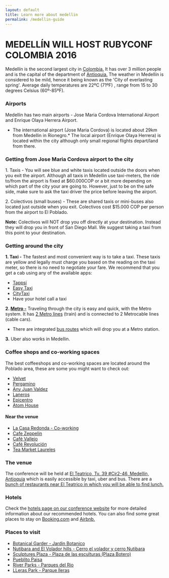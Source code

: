 ```yaml
---
layout: default
title: Learn more about medellin
permalink: /medellin-guide
---
```


# MEDELLÍN WILL HOST RUBYCONF COLOMBIA 2016

Medellín is the second largest city in [Colombia.](http://wikitravel.org/en/Colombia) It has over 3 million people and is the capital of the department of [Antioquia.](http://wikitravel.org/en/Antioquia) The weather in Medellín is considered to be mild, hence it being known as the 'City of everlasting spring'. Average daily temperatures are 22ºC (71ºF) , range from 15 to 30 degrees Celsius (60º-85ºF).

### Airports

Medellin has two main airports - Jose Maria Cordova International Airport and Enrique Olaya Herrera Airport.

*   The international airport (Jose Maria Cordova) is located about 29km from Medellin in Rionegro.*   The local airport (Enrique Olaya Herrera) is located within the city although only small regional flights depart/land from there.

### Getting from Jose Maria Cordova airport to the city

1\. Taxis - You will see blue and white taxis located outside the doors when you exit the airport. Although all taxis in Medellin use taxi-meters, the ride to/from the airport is fixed at $60.000COP or a bit more depending on which part of the city your are going to. However, just to be on the safe side, make sure to ask the taxi driver the price before leaving the airport.

2\. Colectivos (small buses) - These are shared taxis or mini-buses also located just outside when you exit. Colectivos cost $15.000 COP per person from the airport to El Poblado.

**Note:** Colectivos will NOT drop you off directly at your destination. Instead they will drop you in front of San Diego Mall. We suggest taking a taxi from this point to your destination.

### Getting around the city

**1\. Taxi -** The fastest and most convenient way is to take a taxi. These taxis are yellow and legally must charge you based on the reading on the taxi meter, so there is no need to negotiate your fare. We recommend that you get a cab using any of the available apps:

*   [Tappsi](https://tappsi.co/)
*   [Easy Taxi](http://www.easytaxi.com/co/)
*   [CityTaxi](http://es.citytaxiapp.com/)
*   Have your hotel call a taxi

**2\. [Metro -](https://www.metrodemedellin.gov.co/)** Traveling through the city is easy and quick, with the Metro system. It has [2 Metro lines](https://www.metrodemedellin.gov.co/Portals/4/Images/Viajeconnosotros/mapa-esquematico_grande.jpg) (train) and is connected to 2 Metrocable lines (cable cars).

*   There are integrated [bus routes](https://www.metrodemedellin.gov.co/Portals/4/mapLines/) which will drop you at a Metro station.

**3.** Uber also works in Medellin.

### Coffee shops and co-working spaces

The best coffeeshops and co-working spaces are located around the Poblado area, these are some you might want to check out:

*   [Velvet](http://cafevelvet.co/)
*   [Pergamino](https://www.pergamino.co/)
*   [Any Juan Valdez](http://juanvaldezcafe.com/es/store-locator?country=co)
*   [Laneros](http://coworking.laneros.com/)
*   [Epicentro](http://www.epicentro.com.co/)
*   [Atom House](http://atomhouse.com/en/atomhouse-medellin/)

####   Near the venue
*   [La Casa Redonda - Co-working](http://medellinliving.com/la-casa-redonda/)
*   [Cafe Zeppelin](http://medellinliving.com/cafe-zeppelin/)
*   [Café Vallejo](http://medellinliving.com/cafe-vallejo/)
*   [Café Revolución](http://caferevolucion.co/)
*   [Tea Market Laureles](https://foursquare.com/v/tea-market-laureles/52b4cfff498e9c9455d5d5d6)

### The venue

The conference will be held at [El Teatrico, Tv. 39 #Cir2-46, Medellín, Antioquia](https://www.google.com.co/maps/place/El+Teatrico/@6.2428311,-75.5952202,17z/data=!3m1!4b1!4m5!3m4!1s0x8e4429a3c287332b:0x1cd1e5f32b634b7b!8m2!3d6.2428311!4d-75.5930315?hl=en) which is easily accessible by taxi, uber and bus.
There are a [bunch of restaurants near El Teatrico in which you will be able to find lunch.](https://foursquare.com/explore?mode=url&near=Bolivariana%2C%20Medell%C3%ADn%2C%20Antioquia&nearGeoId=10013269&q=Food)

### Hotels

Check the [hotels page on our conference website](http://www.rubyconf.co/hotels.html) for more detailed information about our recommended hotels. You can also find some great places to stay on [Booking.com](https://www.booking.com/searchresults.html?aid=397642&dcid=4&label=gog235jc-index-XX-XX-XX-unspec-co-com-L%3Axu-O%3AosSx-B%3Achrome-N%3AXX-S%3Abo-U%3Ac-H%3As&sid=418efdddb0aca639a33438f1e5474f30&sb=1&src=searchresults&src_elem=sb&error_url=https%3A%2F%2Fwww.booking.com%2Fsearchresults.html%3Faid%3D397642%3Blabel%3Dgog235jc-index-XX-XX-XX-unspec-co-com-L%253Axu-O%253AosSx-B%253Achrome-N%253AXX-S%253Abo-U%253Ac-H%253As%3Bsid%3D418efdddb0aca639a33438f1e5474f30%3Bdcid%3D4%3Bcheckin_monthday%3D2%3Bcheckin_year_month%3D2016-9%3Bcheckout_monthday%3D4%3Bcheckout_year_month%3D2016-9%3Bcity%3D-592318%3Bclass_interval%3D1%3Bdtdisc%3D0%3Bgroup_adults%3D1%3Bgroup_children%3D0%3Bhlrd%3D0%3Bhyb_red%3D0%3Binac%3D0%3Blabel_click%3Dundef%3Bnha_red%3D0%3Bno_rooms%3D1%3Boffset%3D0%3Bpostcard%3D0%3Bredirected_from_city%3D0%3Bredirected_from_landmark%3D0%3Bredirected_from_region%3D0%3Breview_score_group%3Dempty%3Broom1%3DA%3Bsb_price_type%3Dtotal%3Bsb_travel_purpose%3Dleisure%3Bscore_min%3D0%3Bsrc%3Dsearchresults%3Bsrc_elem%3Dsb%3Bss%3DMedell%25C3%25ADn%3Bss_all%3D0%3Bssb%3Dempty%3Bsshis%3D0%3Bssne%3DMedell%25C3%25ADn%3Bssne_untouched%3DMedell%25C3%25ADn%3Btrack_sas%3D1%26%3B&ss=Laureles%2C+Medell%C3%ADn%2C+Antioquia%2C+Colombia&ssne=Medell%C3%ADn&ssne_untouched=Medell%C3%ADn&city=-592318&sb_travel_purpose=leisure&checkin_monthday=2&checkin_year_month=2016-9&checkout_monthday=4&checkout_year_month=2016-9&room1=A&no_rooms=1&group_adults=1&group_children=0&ss_raw=Medell%C3%ADn%2C+la&ac_position=0&ac_langcode=en&dest_id=4138&dest_type=district&ac_pageview_id=7c43a4aaf3cf00c7&ac_suggestion_list_length=5&ac_suggestion_theme_list_length=0&track_sas=1) and [Airbnb.](https://www.airbnb.com/s/Medellin--Antioquia--Colombia?guests=&checkin=09%2F02%2F2016&checkout=09%2F04%2F2016&ss_id=b0jkrdc6&source=bb&s_tag=BhSPztcr)

### Places to visit

*   [Botanical Garder - Jardin Botanico](http://www.medellin.travel/en/botanical-garden)
*   [Nutibara and El Volador hills - Cerro el volador y cerro Nutibara](http://www.medellin.travel/en/nutibara-and-el-volador-hills)
*   [Sculptures Plaza - Plaza de las esculturas (Plaza Botero)](http://www.medellin.travel/en/sculptures-plaza)
*   [Pueblito Paisa](http://www.medellin.travel/en/pueblito-paisa)
*   [River Parks - Parques del Rio](http://www.medellin.travel/en/river-parks)
*   [LLeras Park - Parque lleras](http://www.medellin.travel/es/parque-lleras)
